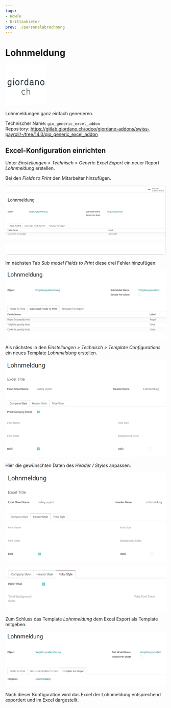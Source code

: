```yaml
---
tags:
- HowTo
- Drittanbieter
prev: ./personalabrechnung
---
```

# Lohnmeldung
![](assets/odoo_icon_gioardano.png)

Lohnmeldungen ganz einfach generieren.

Technischer Name: `gio_generic_excel_addon`\
Repository: <https://gitlab.giordano.ch/odoo/giordano-addons/swiss-payroll/-/tree/14.0/gio_generic_excel_addon>

## Excel-Konfiguration einrichten

Unter *Einstellungen > Technisch > Generic Excel Export* ein neuer Report *Lohnmeldung* erstellen.

Bei den *Fields to Print* den Mitarbeiter hinzufügen.

![](assets/Lohnmeldung%20Mitarbeiter.png)

Im nächsten Tab *Sub model Fields to Print* diese drei Fehler hinzufügen:

![](assets/Lohnmeldung%20Felder.png)

Als nächstes in den *Einstellungen > Technisch > Template Configurations* ein neues Template *Lohnmeldung* erstellen.

![](assets/Lohmeldung%20Report.png)

Hier die gewünschten Daten des *Header / Styles* anpassen.

![](assets/Lohnmeldung%20Report%20Header%20Style.png)

![](assets/Lohnmeldung%20Report%20Total%20Style.png)

Zum Schluss das Template *Lohnmeldung* dem Excel Export als Template mitgeben.

![](assets/Lohnmeldung%20Template%20for%20Report.png)

Nach dieser Konfiguration wird das Excel der Lohnmeldung entsprechend exportiert und im Excel dargestellt.